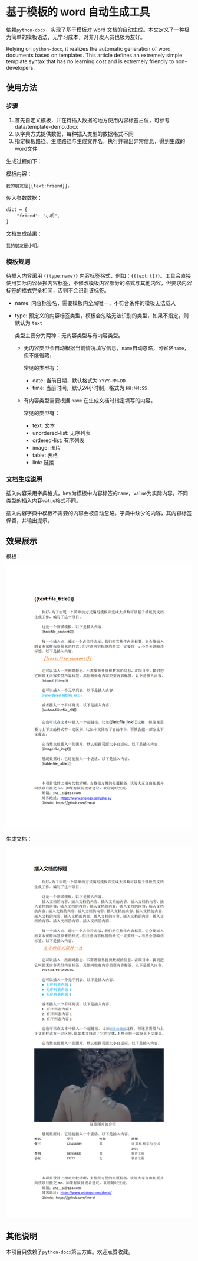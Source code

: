 # 基于模板的 word 自动生成工具

依赖`python-docx`，实现了基于模板对 word 文档的自动生成。本文定义了一种极为简单的模板语法，无学习成本，对非开发人员也极为友好。

Relying on `python-docx`, it realizes the automatic generation of word documents based on templates. This article defines an extremely simple template syntax that has no learning cost and is extremely friendly to non-developers.



## 使用方法

### 步骤

1. 首先自定义模板，并在待插入数据的地方使用内容标签占位，可参考 data/template-demo.docx
2. 以字典方式提供数据，每种插入类型的数据格式不同
3. 指定模板路径、生成路径与生成文件名，执行并输出异常信息，得到生成的word文件

生成过程如下：

模板内容：

```
我的朋友是{{text:friend}}。
```

传入参数数据：

```
dict = {
    "friend": "小明",
}
```

文档生成结果：

```
我的朋友是小明。
```



### 模板规则

待插入内容采用 `{{type:name}}` 内容标签格式，例如：`{{text:t1}}`。工具会直接使用实际内容替换内容标签，不修改模板内容部分的格式与其他内容，但要求内容标签的格式完全相同，否则不会识别该标签。

- name: 内容标签名，需要模板内全局唯一，不符合条件的模板无法载入

- type: 预定义的内容标签类型，模板会忽略无法识别的类型，如果不指定，则默认为 `text`

  类型主要分为两种：无内容类型与有内容类型。
  - 无内容类型会自动根据当前情况填写信息，`name`自动忽略，可省略`name`，但不能省略`:`
  
    常见的类型有：
    - date: 当前日期，默认格式为 `YYYY-MM-DD`
    - time: 当前时间，默认24小时制，格式为 `HH:MM:SS`
  
  - 有内容类型需要根据 `name` 在生成文档时指定填写的内容。
  
    常见的类型有：
    - text: 文本
    - unordered-list: 无序列表
    - ordered-list: 有序列表
    - image: 图片
    - table: 表格
    - link: 链接



### 文档生成说明

插入内容采用字典格式，key为模板中内容标签的`name`，`value`为实际内容。不同类型的插入内容`value`格式不同。

插入内容字典中模板不需要的内容会被自动忽略。字典中缺少的内容，其内容标签保留，并输出提示。



## 效果展示

模板：

![template-demo_01](imgs/template-demo_01.png)

生成文档：

![word_01](imgs/word_01.png)



## 其他说明

本项目只依赖了`python-docx`第三方库。欢迎点赞收藏。
